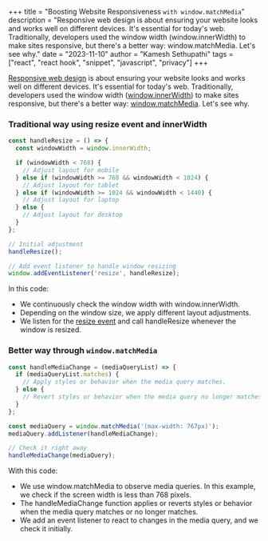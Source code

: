 +++ 
title = "Boosting Website Responsiveness `with window.matchMedia`"
description = "Responsive web design is about ensuring your website looks and works well on different devices. It's essential for today's web. Traditionally, developers used the window width (window.innerWidth) to make sites responsive, but there's a better way: window.matchMedia. Let's see why."
date = "2023-11-10"
author = "Kamesh Sethupathi"
tags = ["react", "react hook", "snippet", "javascript", "privacy"]
+++

[Responsive web design](https://www.w3schools.com/html/html_responsive.asp) is about ensuring your website looks and works well on different devices. It's essential for today's web. Traditionally, developers used the window width ([window.innerWidth](https://developer.mozilla.org/en-US/docs/Web/API/Window/innerWidth)) to make sites responsive, but there's a better way: [window.matchMedia](https://developer.mozilla.org/en-US/docs/Web/API/Window/matchMedia). Let's see why.

### Traditional way using resize event and innerWidth

```js
const handleResize = () => {
  const windowWidth = window.innerWidth;

  if (windowWidth < 768) {
    // Adjust layout for mobile
  } else if (windowWidth >= 768 && windowWidth < 1024) {
    // Adjust layout for tablet
  } else if (windowWidth >= 1024 && windowWidth < 1440) {
    // Adjust layout for laptop
  } else {
    // Adjust layout for desktop
  }
};

// Initial adjustment
handleResize();

// Add event listener to handle window resizing
window.addEventListener('resize', handleResize);
```

In this code:
- We continuously check the window width with window.innerWidth.
- Depending on the window size, we apply different layout adjustments.
- We listen for the [resize event](https://developer.mozilla.org/en-US/docs/Web/API/Window/resize_event) and call handleResize whenever the window is resized.

### Better way through `window.matchMedia`

```js
const handleMediaChange = (mediaQueryList) => {
  if (mediaQueryList.matches) {
    // Apply styles or behavior when the media query matches.
  } else {
    // Revert styles or behavior when the media query no longer matches.
  }
};

const mediaQuery = window.matchMedia('(max-width: 767px)');
mediaQuery.addListener(handleMediaChange);

// Check it right away
handleMediaChange(mediaQuery);
```

With this code:
- We use window.matchMedia to observe media queries. In this example, we check if the screen width is less than 768 pixels.
- The handleMediaChange function applies or reverts styles or behavior when the media query matches or no longer matches.
- We add an event listener to react to changes in the media query, and we check it initially.